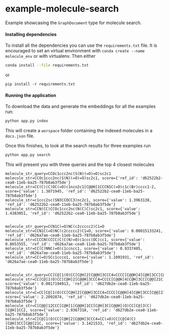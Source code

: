 # example-molecule-search
Example showcasing  the `GraphDocument` type for molecule search.



#### Installing dependencies

To install all the dependencies you can use the `requirements.txt` file. It is encouraged to set an virtual environment with `conda create --name molecule_env`
or with virtualenv. Then either

```bash
conda install --file requirements.txt
```

or 

```
pip install -r requirements.txt
```



#### Running the application

To download the data and generate the embeddings for all the examples run:

```bash
python app.py index
```

This will create a `worspace` folder containing the indexed molecules in a `docs.json` file.

Once this finishes, to look at the search results for three examples run

```bash
python app.py search
```

This will present you with three queries and the top 4 closest molecules

```
molecule_str_query=CCOc1ccc2nc(S(N)(=O)=O)sc2c1
molecule_str=CCOc1ccc2nc(S(N)(=O)=O)sc2c1, score={'ref_id': 'd62522b2-cea0-11eb-ba25-787b8ab3f5de'}
molecule_str=CC(C)(C)OC(=O)c1ncn2c1[C@@H]1CCCN1C(=O)c1c(Br)cccc1-2, score={'value': 1.3071945, 'ref_id': 'd62522b2-cea0-11eb-ba25-787b8ab3f5de'}
molecule_str=c1ccc2sc(SN3CCOCC3)nc2c1, score={'value': 1.3963138, 'ref_id': 'd62522b2-cea0-11eb-ba25-787b8ab3f5de'}
molecule_str=CCN(CC)CCOc1ccc2nc(N(C)C)sc2c1, score={'value': 1.4383051, 'ref_id': 'd62522b2-cea0-11eb-ba25-787b8ab3f5de'}


molecule_str_query=CCN1C(=O)NC(c2ccccc2)C1=O
molecule_str=CCN1C(=O)NC(c2ccccc2)C1=O, score={'value': 0.00015133241, 'ref_id': 'd626a7ae-cea0-11eb-ba25-787b8ab3f5de'}
molecule_str=CCCCN(CCCC)C(C(N)=O)c1ccc(OC)cc1, score={'value': 0.8653555, 'ref_id': 'd626a7ae-cea0-11eb-ba25-787b8ab3f5de'}
molecule_str=CC(C)NNC(=O)c1ccncc1, score={'value': 0.9337485, 'ref_id': 'd626a7ae-cea0-11eb-ba25-787b8ab3f5de'}
molecule_str=CC(=O)SCc1ccco1, score={'value': 1.1091931, 'ref_id': 'd626a7ae-cea0-11eb-ba25-787b8ab3f5de'}


molecule_str_query=CC[C@]1(O)CC[C@H]2[C@@H]3CCC4=CCCC[C@@H]4[C@H]3CC[C@@]21C
molecule_str=CC[C@]1(O)CC[C@H]2[C@@H]3CCC4=CCCC[C@@H]4[C@H]3CC[C@@]21C, score={'value': 0.0017194913, 'ref_id': 'd627db2e-cea0-11eb-ba25-787b8ab3f5de'}
molecule_str=C=CC[C@]1(O)CC[C@H]2[C@@H]3CCC4=CCCC[C@@H]4[C@H]3CC[C@@]21C, score={'value': 2.2092874, 'ref_id': 'd627db2e-cea0-11eb-ba25-787b8ab3f5de'}
molecule_str=C[C@@]12CCC[C@H]1[C@@H]1CC[C@H]3C[C@@H](O)CC[C@]3(C)[C@H]1CC2, score={'value': 2.9367318, 'ref_id': 'd627db2e-cea0-11eb-ba25-787b8ab3f5de'}
molecule_str=C[C@]1(O)CC[C@H]2[C@@H]3CCC4=CC(=O)CC[C@]4(C)[C@H]3CC[C@@]21C, score={'value': 3.1421533, 'ref_id': 'd627db2e-cea0-11eb-ba25-787b8ab3f5de'}
```

